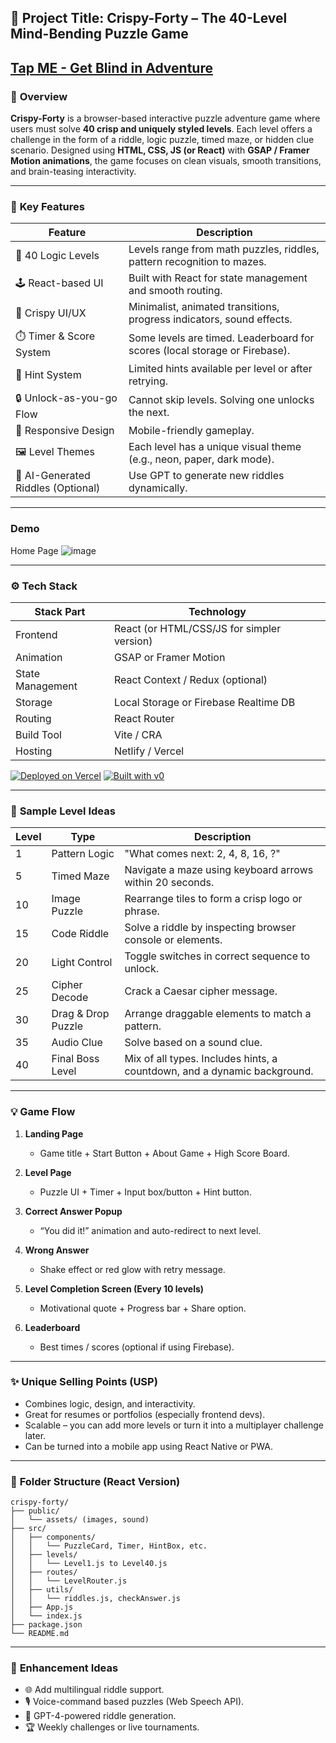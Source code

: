 
## 🧩 **Project Title: Crispy-Forty – The 40-Level Mind-Bending Puzzle Game**
[Tap ME - Get Blind in Adventure](https://crispy-forty-game.vercel.app/)
---

### 🚀 **Overview**
**Crispy-Forty** is a browser-based interactive puzzle adventure game where users must solve **40 crisp and uniquely styled levels**. Each level offers a challenge in the form of a riddle, logic puzzle, timed maze, or hidden clue scenario. Designed using **HTML, CSS, JS (or React)** with **GSAP / Framer Motion animations**, the game focuses on clean visuals, smooth transitions, and brain-teasing interactivity.

---

### 🎯 **Key Features**

| Feature                        | Description                                                                 |
|-------------------------------|-----------------------------------------------------------------------------|
| 🧠 40 Logic Levels             | Levels range from math puzzles, riddles, pattern recognition to mazes.     |
| 🕹️ React-based UI              | Built with React for state management and smooth routing.                  |
| 🎨 Crispy UI/UX                | Minimalist, animated transitions, progress indicators, sound effects.      |
| ⏱️ Timer & Score System        | Some levels are timed. Leaderboard for scores (local storage or Firebase). |
| 🧩 Hint System                 | Limited hints available per level or after retrying.                       |
| 🔒 Unlock-as-you-go Flow       | Cannot skip levels. Solving one unlocks the next.                         |
| 📱 Responsive Design           | Mobile-friendly gameplay.                                                  |
| 🖼️ Level Themes                | Each level has a unique visual theme (e.g., neon, paper, dark mode).       |
| 🧠 AI-Generated Riddles (Optional) | Use GPT to generate new riddles dynamically.                          |

---
### **Demo**
Home Page ![image](https://github.com/user-attachments/assets/171b256b-2997-49bf-842b-3dba7e6a9c1b)

---


### ⚙️ **Tech Stack**

| Stack Part       | Technology                         |
|------------------|-------------------------------------|
| Frontend         | React (or HTML/CSS/JS for simpler version) |
| Animation        | GSAP or Framer Motion               |
| State Management | React Context / Redux (optional)    |
| Storage          | Local Storage or Firebase Realtime DB |
| Routing          | React Router                        |
| Build Tool       | Vite / CRA                          |
| Hosting          | Netlify / Vercel                    |


[![Deployed on Vercel](https://img.shields.io/badge/Deployed%20on-Vercel-black?style=for-the-badge&logo=vercel)](https://vercel.com/lokeshagarwal2304s-projects/v0-crispy-forty-ui-design)
[![Built with v0](https://img.shields.io/badge/Built%20with-v0.dev-black?style=for-the-badge)](https://v0.dev/chat/projects/Uetcnm3ZkaP)


---

### 🧪 **Sample Level Ideas**

| Level | Type                 | Description                                                                 |
|-------|----------------------|-----------------------------------------------------------------------------|
| 1     | Pattern Logic        | "What comes next: 2, 4, 8, 16, ?"                                           |
| 5     | Timed Maze           | Navigate a maze using keyboard arrows within 20 seconds.                    |
| 10    | Image Puzzle         | Rearrange tiles to form a crisp logo or phrase.                            |
| 15    | Code Riddle          | Solve a riddle by inspecting browser console or elements.                  |
| 20    | Light Control        | Toggle switches in correct sequence to unlock.                             |
| 25    | Cipher Decode        | Crack a Caesar cipher message.                                             |
| 30    | Drag & Drop Puzzle   | Arrange draggable elements to match a pattern.                             |
| 35    | Audio Clue           | Solve based on a sound clue.                                               |
| 40    | Final Boss Level     | Mix of all types. Includes hints, a countdown, and a dynamic background.   |

---

### 💡 **Game Flow**

1. **Landing Page**  
   - Game title + Start Button + About Game + High Score Board.

2. **Level Page**  
   - Puzzle UI + Timer + Input box/button + Hint button.

3. **Correct Answer Popup**  
   - “You did it!” animation and auto-redirect to next level.

4. **Wrong Answer**  
   - Shake effect or red glow with retry message.

5. **Level Completion Screen (Every 10 levels)**  
   - Motivational quote + Progress bar + Share option.

6. **Leaderboard**  
   - Best times / scores (optional if using Firebase).

---

### ✨ **Unique Selling Points (USP)**

- Combines logic, design, and interactivity.
- Great for resumes or portfolios (especially frontend devs).
- Scalable – you can add more levels or turn it into a multiplayer challenge later.
- Can be turned into a mobile app using React Native or PWA.

---

### 📁 **Folder Structure (React Version)**

```
crispy-forty/
├── public/
│   └── assets/ (images, sound)
├── src/
│   ├── components/
│   │   └── PuzzleCard, Timer, HintBox, etc.
│   ├── levels/
│   │   └── Level1.js to Level40.js
│   ├── routes/
│   │   └── LevelRouter.js
│   ├── utils/
│   │   └── riddles.js, checkAnswer.js
│   ├── App.js
│   └── index.js
├── package.json
└── README.md
```

---

### 🌟 **Enhancement Ideas**
- 🌐 Add multilingual riddle support.
- 🎙️ Voice-command based puzzles (Web Speech API).
- 🧠 GPT-4-powered riddle generation.
- 🏆 Weekly challenges or live tournaments.
